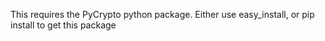 This requires the PyCrypto python package. Either use easy_install, or pip install to get this package